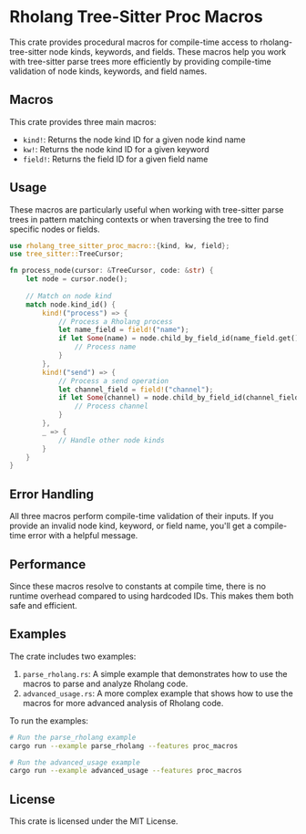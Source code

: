 # Rholang Tree-Sitter Proc Macros

This crate provides procedural macros for compile-time access to rholang-tree-sitter node kinds, keywords, and fields. These macros help you work with tree-sitter parse trees more efficiently by providing compile-time validation of node kinds, keywords, and field names.

## Macros

This crate provides three main macros:

- `kind!`: Returns the node kind ID for a given node kind name
- `kw!`: Returns the node kind ID for a given keyword
- `field!`: Returns the field ID for a given field name

## Usage

These macros are particularly useful when working with tree-sitter parse trees in pattern matching contexts or when traversing the tree to find specific nodes or fields.

```rust
use rholang_tree_sitter_proc_macro::{kind, kw, field};
use tree_sitter::TreeCursor;

fn process_node(cursor: &TreeCursor, code: &str) {
    let node = cursor.node();
    
    // Match on node kind
    match node.kind_id() {
        kind!("process") => {
            // Process a Rholang process
            let name_field = field!("name");
            if let Some(name) = node.child_by_field_id(name_field.get()) {
                // Process name
            }
        },
        kind!("send") => {
            // Process a send operation
            let channel_field = field!("channel");
            if let Some(channel) = node.child_by_field_id(channel_field.get()) {
                // Process channel
            }
        },
        _ => {
            // Handle other node kinds
        }
    }
}
```

## Error Handling

All three macros perform compile-time validation of their inputs. If you provide an invalid node kind, keyword, or field name, you'll get a compile-time error with a helpful message.

## Performance

Since these macros resolve to constants at compile time, there is no runtime overhead compared to using hardcoded IDs. This makes them both safe and efficient.

## Examples

The crate includes two examples:

1. `parse_rholang.rs`: A simple example that demonstrates how to use the macros to parse and analyze Rholang code.
2. `advanced_usage.rs`: A more complex example that shows how to use the macros for more advanced analysis of Rholang code.

To run the examples:

```bash
# Run the parse_rholang example
cargo run --example parse_rholang --features proc_macros

# Run the advanced_usage example
cargo run --example advanced_usage --features proc_macros
```

## License

This crate is licensed under the MIT License.